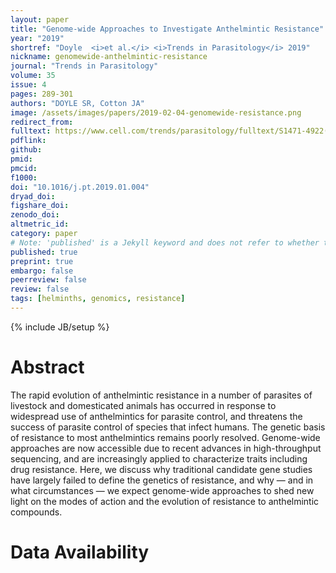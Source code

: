 ```yaml
---
layout: paper
title: "Genome-wide Approaches to Investigate Anthelmintic Resistance"
year: "2019"
shortref: "Doyle  <i>et al.</i> <i>Trends in Parasitology</i> 2019"
nickname: genomewide-anthelmintic-resistance
journal: "Trends in Parasitology"
volume: 35
issue: 4
pages: 289-301
authors: "DOYLE SR, Cotton JA"
image: /assets/images/papers/2019-02-04-genomewide-resistance.png
redirect_from: 
fulltext: https://www.cell.com/trends/parasitology/fulltext/S1471-4922(19)30016-9?_returnURL=https%3A%2F%2Flinkinghub.elsevier.com%2Fretrieve%2Fpii%2FS1471492219300169%3Fshowall%3Dtrue
pdflink: 
github: 
pmid: 
pmcid: 
f1000: 
doi: "10.1016/j.pt.2019.01.004"
dryad_doi:
figshare_doi: 
zenodo_doi: 
altmetric_id: 
category: paper
# Note: 'published' is a Jekyll keyword and does not refer to whether the paper is published, but rather to whether this Markdown should be part of the rendered site.
published: true
preprint: true
embargo: false	
peerreview: false
review: false
tags: [helminths, genomics, resistance]
---
```

{% include JB/setup %}

# Abstract 

The rapid evolution of anthelmintic resistance in a number of parasites of livestock and domesticated animals has occurred in response to widespread use of anthelmintics for parasite control, and threatens the success of parasite control of species that infect humans. The genetic basis of resistance to most anthelmintics remains poorly resolved. Genome-wide approaches are now accessible due to recent advances in high-throughput sequencing, and are increasingly applied to characterize traits including drug resistance. Here, we discuss why traditional candidate gene studies have largely failed to define the genetics of resistance, and why — and in what circumstances — we expect genome-wide approaches to shed new light on the modes of action and the evolution of resistance to anthelmintic compounds.

# Data Availability


